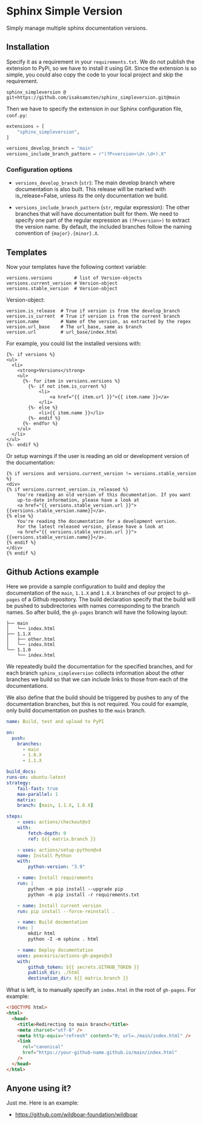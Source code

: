 # Sphinx Simple Version

Simply manage multiple sphinx documentation versions.

## Installation

Specify it as a requirement in your `requirements.txt`. We do not publish the
extension to PyPi, so we have to install it using Git. Since the extension is so
simple, you could also copy the code to your local project and skip the
requirement.

```
sphinx_simpleversion @ git+https://github.com/isaksamsten/sphinx_simpleversion.git@main
```

Then we have to specify the extension in our Sphinx configuration file,
`conf.py`:

```python
extensions = [
    "sphinx_simpleversion",
]

versions_develop_branch = "main"
versions_include_branch_pattern = r"(?P<version>\d+.\d+).X"
```

### Configuration options

- `versions_develop_branch` (`str`): The main develop branch where documentation
  is also built. This release will be marked with is_release=False, unless its
  the only documentation we build.

- `versions_include_branch_pattern` (`str`, regular expression): The other
  branches that will have documentation built for them. We need to specify one
  part of the regular expression as `(?P<version>)` to extract the version name.
  By default, the included branches follow the naming convention of
  `{major}.{minor}.X`.

## Templates

Now your templates have the following context variable:

```
versions.versions        # list of Version-objects
versions.current_version # Version-object
versions.stable_version  # Version-object
```

Version-object:

```
version.is_release  # True if version is from the develop_branch
version.is_current  # True if version is from the current branch
version.name        # Name of the version, as extracted by the regex
version.url_base    # The url_base, same as branch
version.url         # url_base/index.html
```

For example, you could list the installed versions with:

```jinja
{%- if versions %}
<ul>
  <li>
    <strong>Versions</strong>
    <ul>
      {%- for item in versions.versions %}
        {%- if not item.is_current %}
            <li>
                <a href="{{ item.url }}">{{ item.name }}</a>
            </li>
        {%- else %}
            <li>{{ item.name }}</li>
        {%- endif %}
      {%- endfor %}
    </ul>
  </li>
</ul>
{%- endif %}
```

Or setup warnings if the user is reading an old or development version of the
documentation:

```jinja
{% if versions and versions.current_version != versions.stable_version %}
<div>
{% if versions.current_version.is_released %}
    You're reading an old version of this documentation. If you want
    up-to-date information, please have a look at
    <a href="{{ versions.stable_version.url }}">{{versions.stable_version.name}}</a>.
{% else %}
    You're reading the documentation for a development version.
    For the latest released version, please have a look at
    <a href="{{ versions.stable_version.url }}">{{versions.stable_version.name}}</a>.
{% endif %}
</div>
{% endif %}
```

## Github Actions example

Here we provide a sample configuration to build and deploy the documentation of
the `main`, `1.1.X` and `1.0.X` branches of our project to `gh-pages` of a
Github repository. The build declaration specify that the build will be pushed
to subdirectories with names corresponding to the branch names. So after build,
the `gh-pages` branch will have the following layout:

```
├── main
│   └── index.html
├── 1.1.X
│   ├── other.html
│   └── index.html
└── 1.1.0
    └── index.html
```

We repeatedly build the documentation for the specified branches, and for each
branch `sphinx_simpleversion` collects information about the other branches we
build so that we can include links to those from each of the documentations.

We also define that the build should be triggered by pushes to any of the
documentation branches, but this is not required. You could for example, only
build documentation on pushes to the `main` branch.

```yaml
name: Build, test and upload to PyPI

on:
  push:
    branches:
      - main
      - 1.0.X
      - 1.1.X

build_docs:
runs-on: ubuntu-latest
strategy:
    fail-fast: true
    max-parallel: 1
    matrix:
    branch: [main, 1.1.X, 1.0.X]

steps:
    - uses: actions/checkout@v3
    with:
        fetch-depth: 0
        ref: ${{ matrix.branch }}

    - uses: actions/setup-python@v4
    name: Install Python
    with:
        python-version: "3.9"

    - name: Install requirements
    run: |
        python -m pip install --upgrade pip
        python -m pip install -r requirements.txt

    - name: Install current version
    run: pip install --force-reinstall .

    - name: Build docmentation
    run: |
        mkdir html
        python -I -m sphinx . html

    - name: Deploy documentation
    uses: peaceiris/actions-gh-pages@v3
    with:
        github_token: ${{ secrets.GITHUB_TOKEN }}
        publish_dir: ./html
        destination_dir: ${{ matrix.branch }}
```

What is left, is to manually specify an `index.html` in the root of `gh-pages`.
For example:

```html
<!DOCTYPE html>
<html>
  <head>
    <title>Redirecting to main branch</title>
    <meta charset="utf-8" />
    <meta http-equiv="refresh" content="0; url=./main/index.html" />
    <link
      rel="canonical"
      href="https://your-github-name.github.io/main/index.html"
    />
  </head>
</html>
```

## Anyone using it?

Just me. Here is an example:

- https://github.com/wildboar-foundation/wildboar
